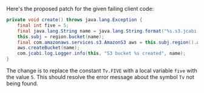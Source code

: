 Here's the proposed patch for the given failing client code:

```java
private void create() throws java.lang.Exception {
    final int five = 5;
    final java.lang.String name = java.lang.String.format("%s.s3.jcabi.com", org.apache.commons.lang3.RandomStringUtils.randomAlphabetic(five).toLowerCase(java.util.Locale.ENGLISH));
    this.subj = region.bucket(name);
    final com.amazonaws.services.s3.AmazonS3 aws = this.subj.region().aws();
    aws.createBucket(name);
    com.jcabi.log.Logger.info(this, "S3 bucket %s created", name);
}
```

The change is to replace the constant `Tv.FIVE` with a local variable `five` with the value `5`. This should resolve the error message about the symbol `Tv` not being found.